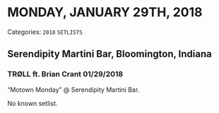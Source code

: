 # MONDAY, JANUARY 29TH, 2018
Categories: `2018` `SETLISTS`

## Serendipity Martini Bar, Bloomington, Indiana

### TRØLL ft. Brian Crant 01/29/2018

“Motown Monday” @ Serendipity Martini Bar.

No known setlist.
